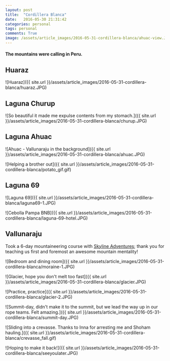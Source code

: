 ```yaml
---
layout: post
title:  "Cordillera Blanca"
date:   2016-05-30 21:31:42
categories: personal
tags: personal
comments: True
image: /assets/article_images/2016-05-31-cordillera-blanca/ahuac-view.JPG
---
```


#### The mountains were calling in Peru.

## Huaraz
![Huaraz]({{ site.url }}/assets/article_images/2016-05-31-cordillera-blanca/huaraz.JPG)

## Laguna Churup

![So beautiful it made me expulse contents from my stomach.]({{ site.url }}/assets/article_images/2016-05-31-cordillera-blanca/churup.JPG)

## Laguna Ahuac

![Ahuac - Vallunaraju in the background]({{ site.url }}/assets/article_images/2016-05-31-cordillera-blanca/ahuac.JPG)


![Helping a brother out]({{ site.url }}/assets/article_images/2016-05-31-cordillera-blanca/potato_gif.gif)


## Laguna 69

![Laguna 69]({{ site.url }}/assets/article_images/2016-05-31-cordillera-blanca/laguna69-1.JPG)

![Cebolla Pampa BNB]({{ site.url }}/assets/article_images/2016-05-31-cordillera-blanca/laguna-69-hotel.JPG)


## Vallunaraju

Took a 6-day mountaineering course with [Skyline Adventures][skyline]; thank you for teaching us first and foremost an awesome mountain mentality!

![Bedroom and dining room]({{ site.url }}/assets/article_images/2016-05-31-cordillera-blanca/moraine-1.JPG)

![Glacier, hope you don't melt too fast]({{ site.url }}/assets/article_images/2016-05-31-cordillera-blanca/glacier.JPG)

![Practice, practice]({{ site.url }}/assets/article_images/2016-05-31-cordillera-blanca/glacier-2.JPG)

![Summit-day, didn't make it to the summit, but we lead the way up in our rope teams. Felt amazing.]({{ site.url }}/assets/article_images/2016-05-31-cordillera-blanca/summit-day.JPG)

![Sliding into a crevasse. Thanks to Inna for arresting me and Shoham hauling.]({{ site.url }}/assets/article_images/2016-05-31-cordillera-blanca/crevasse_fall.gif)


![Hoping to make it back!]({{ site.url }}/assets/article_images/2016-05-31-cordillera-blanca/seeyoulater.JPG)


[skyline]: http://www.skyline-adventures.com
